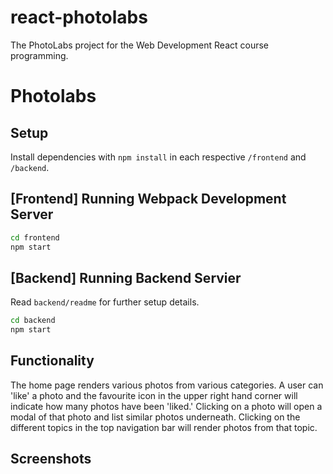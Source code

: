 # react-photolabs
The PhotoLabs project for the Web Development React course programming.

# Photolabs

## Setup

Install dependencies with `npm install` in each respective `/frontend` and `/backend`.

## [Frontend] Running Webpack Development Server

```sh
cd frontend
npm start
```

## [Backend] Running Backend Servier

Read `backend/readme` for further setup details.

```sh
cd backend
npm start
```
## Functionality

The home page renders various photos from various categories.
A user can 'like' a photo and the favourite icon in the upper right hand corner will indicate how many photos have been 'liked.'
Clicking on a photo will open a modal of that photo and list similar photos underneath.
Clicking on the different topics in the top navigation bar will render photos from that topic.

## Screenshots


